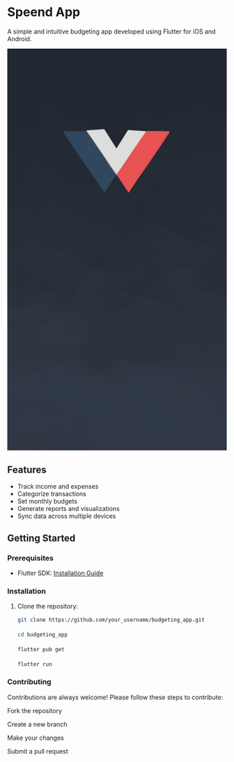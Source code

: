 #  Speend App

A simple and intuitive budgeting app developed using Flutter for iOS and Android.

![App Screenshot](assets/images/OpenView3.jpg)

## Features

- Track income and expenses
- Categorize transactions
- Set monthly budgets
- Generate reports and visualizations
- Sync data across multiple devices

## Getting Started

### Prerequisites

- Flutter SDK: [Installation Guide](https://flutter.dev/docs/get-started/install)

### Installation

1. Clone the repository:

   ```bash
   git clone https://github.com/your_username/budgeting_app.git

   cd budgeting_app

   flutter pub get

   flutter run

### Contributing

Contributions are always welcome! Please follow these steps to contribute:

Fork the repository

Create a new branch

Make your changes

Submit a pull request
